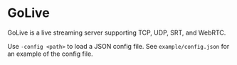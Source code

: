 # GoLive

GoLive is a live streaming server supporting TCP, UDP, SRT, and WebRTC.

Use `-config <path>` to load a JSON config file. See `example/config.json` for an example of the config file.

